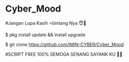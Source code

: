# Cyber_Mood

#Jangan Lupa Kasih ⭐bintang Nya 😇🙏

$ pkg install update && install upgrade

$ git clone https://github.com/IMIN-CYBER/Cyber_Mood

#SCRIPT FREE 100% SEMOGA SENANG SAYANK KU 🥰😘

